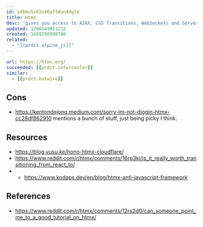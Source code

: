 ```yaml
---
id: ydbmu5s02n46o73dun4dqle
title: Htmx
desc: 'gives you access to AJAX, CSS Transitions, WebSockets and Server Sent Events directly in HTML, using attributes, so you can build modern user interfaces with the simplicity and power of hypertext'
updated: 1706549951212
created: 1699290990780
related:
  - "[[prdct.alpine_js]]"
---
```

```yaml
url: https://htmx.org/
succeeded: [[prdct.intercooler]]
similar: 
  - [[prdct.hotwire]]
```


## Cons

- https://kentondejong.medium.com/sorry-im-not-diggin-htmx-cc28df862910 mentions a bunch of stuff, just being picky I think. 

## Resources

- https://blog.yusu.ke/hono-htmx-cloudflare/
- https://www.reddit.com/r/htmx/comments/16rp3kj/is_it_really_worth_transitioning_from_react_to/
- - https://www.kodaps.dev/en/blog/htmx-anti-javascript-framework

## References

- https://www.reddit.com/r/htmx/comments/12rs2d0/can_someone_point_me_to_a_good_tutorial_on_htmx/ 